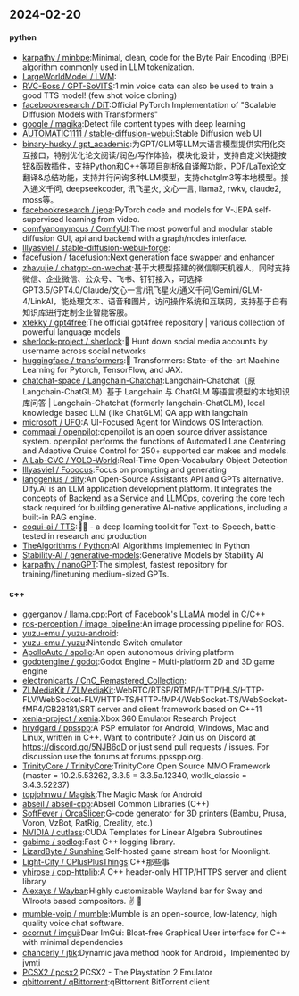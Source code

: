 ## 2024-02-20

#### python
* [karpathy / minbpe](https://github.com/karpathy/minbpe):Minimal, clean, code for the Byte Pair Encoding (BPE) algorithm commonly used in LLM tokenization.
* [LargeWorldModel / LWM](https://github.com/LargeWorldModel/LWM):
* [RVC-Boss / GPT-SoVITS](https://github.com/RVC-Boss/GPT-SoVITS):1 min voice data can also be used to train a good TTS model! (few shot voice cloning)
* [facebookresearch / DiT](https://github.com/facebookresearch/DiT):Official PyTorch Implementation of "Scalable Diffusion Models with Transformers"
* [google / magika](https://github.com/google/magika):Detect file content types with deep learning
* [AUTOMATIC1111 / stable-diffusion-webui](https://github.com/AUTOMATIC1111/stable-diffusion-webui):Stable Diffusion web UI
* [binary-husky / gpt_academic](https://github.com/binary-husky/gpt_academic):为GPT/GLM等LLM大语言模型提供实用化交互接口，特别优化论文阅读/润色/写作体验，模块化设计，支持自定义快捷按钮&函数插件，支持Python和C++等项目剖析&自译解功能，PDF/LaTex论文翻译&总结功能，支持并行问询多种LLM模型，支持chatglm3等本地模型。接入通义千问, deepseekcoder, 讯飞星火, 文心一言, llama2, rwkv, claude2, moss等。
* [facebookresearch / jepa](https://github.com/facebookresearch/jepa):PyTorch code and models for V-JEPA self-supervised learning from video.
* [comfyanonymous / ComfyUI](https://github.com/comfyanonymous/ComfyUI):The most powerful and modular stable diffusion GUI, api and backend with a graph/nodes interface.
* [lllyasviel / stable-diffusion-webui-forge](https://github.com/lllyasviel/stable-diffusion-webui-forge):
* [facefusion / facefusion](https://github.com/facefusion/facefusion):Next generation face swapper and enhancer
* [zhayujie / chatgpt-on-wechat](https://github.com/zhayujie/chatgpt-on-wechat):基于大模型搭建的微信聊天机器人，同时支持微信、企业微信、公众号、飞书、钉钉接入，可选择GPT3.5/GPT4.0/Claude/文心一言/讯飞星火/通义千问/Gemini/GLM-4/LinkAI，能处理文本、语音和图片，访问操作系统和互联网，支持基于自有知识库进行定制企业智能客服。
* [xtekky / gpt4free](https://github.com/xtekky/gpt4free):The official gpt4free repository | various collection of powerful language models
* [sherlock-project / sherlock](https://github.com/sherlock-project/sherlock):🔎 Hunt down social media accounts by username across social networks
* [huggingface / transformers](https://github.com/huggingface/transformers):🤗 Transformers: State-of-the-art Machine Learning for Pytorch, TensorFlow, and JAX.
* [chatchat-space / Langchain-Chatchat](https://github.com/chatchat-space/Langchain-Chatchat):Langchain-Chatchat（原Langchain-ChatGLM）基于 Langchain 与 ChatGLM 等语言模型的本地知识库问答 | Langchain-Chatchat (formerly langchain-ChatGLM), local knowledge based LLM (like ChatGLM) QA app with langchain
* [microsoft / UFO](https://github.com/microsoft/UFO):A UI-Focused Agent for Windows OS Interaction.
* [commaai / openpilot](https://github.com/commaai/openpilot):openpilot is an open source driver assistance system. openpilot performs the functions of Automated Lane Centering and Adaptive Cruise Control for 250+ supported car makes and models.
* [AILab-CVC / YOLO-World](https://github.com/AILab-CVC/YOLO-World):Real-Time Open-Vocabulary Object Detection
* [lllyasviel / Fooocus](https://github.com/lllyasviel/Fooocus):Focus on prompting and generating
* [langgenius / dify](https://github.com/langgenius/dify):An Open-Source Assistants API and GPTs alternative. Dify.AI is an LLM application development platform. It integrates the concepts of Backend as a Service and LLMOps, covering the core tech stack required for building generative AI-native applications, including a built-in RAG engine.
* [coqui-ai / TTS](https://github.com/coqui-ai/TTS):🐸💬 - a deep learning toolkit for Text-to-Speech, battle-tested in research and production
* [TheAlgorithms / Python](https://github.com/TheAlgorithms/Python):All Algorithms implemented in Python
* [Stability-AI / generative-models](https://github.com/Stability-AI/generative-models):Generative Models by Stability AI
* [karpathy / nanoGPT](https://github.com/karpathy/nanoGPT):The simplest, fastest repository for training/finetuning medium-sized GPTs.

#### c++
* [ggerganov / llama.cpp](https://github.com/ggerganov/llama.cpp):Port of Facebook's LLaMA model in C/C++
* [ros-perception / image_pipeline](https://github.com/ros-perception/image_pipeline):An image processing pipeline for ROS.
* [yuzu-emu / yuzu-android](https://github.com/yuzu-emu/yuzu-android):
* [yuzu-emu / yuzu](https://github.com/yuzu-emu/yuzu):Nintendo Switch emulator
* [ApolloAuto / apollo](https://github.com/ApolloAuto/apollo):An open autonomous driving platform
* [godotengine / godot](https://github.com/godotengine/godot):Godot Engine – Multi-platform 2D and 3D game engine
* [electronicarts / CnC_Remastered_Collection](https://github.com/electronicarts/CnC_Remastered_Collection):
* [ZLMediaKit / ZLMediaKit](https://github.com/ZLMediaKit/ZLMediaKit):WebRTC/RTSP/RTMP/HTTP/HLS/HTTP-FLV/WebSocket-FLV/HTTP-TS/HTTP-fMP4/WebSocket-TS/WebSocket-fMP4/GB28181/SRT server and client framework based on C++11
* [xenia-project / xenia](https://github.com/xenia-project/xenia):Xbox 360 Emulator Research Project
* [hrydgard / ppsspp](https://github.com/hrydgard/ppsspp):A PSP emulator for Android, Windows, Mac and Linux, written in C++. Want to contribute? Join us on Discord at https://discord.gg/5NJB6dD or just send pull requests / issues. For discussion use the forums at forums.ppsspp.org.
* [TrinityCore / TrinityCore](https://github.com/TrinityCore/TrinityCore):TrinityCore Open Source MMO Framework (master = 10.2.5.53262, 3.3.5 = 3.3.5a.12340, wotlk_classic = 3.4.3.52237)
* [topjohnwu / Magisk](https://github.com/topjohnwu/Magisk):The Magic Mask for Android
* [abseil / abseil-cpp](https://github.com/abseil/abseil-cpp):Abseil Common Libraries (C++)
* [SoftFever / OrcaSlicer](https://github.com/SoftFever/OrcaSlicer):G-code generator for 3D printers (Bambu, Prusa, Voron, VzBot, RatRig, Creality, etc.)
* [NVIDIA / cutlass](https://github.com/NVIDIA/cutlass):CUDA Templates for Linear Algebra Subroutines
* [gabime / spdlog](https://github.com/gabime/spdlog):Fast C++ logging library.
* [LizardByte / Sunshine](https://github.com/LizardByte/Sunshine):Self-hosted game stream host for Moonlight.
* [Light-City / CPlusPlusThings](https://github.com/Light-City/CPlusPlusThings):C++那些事
* [yhirose / cpp-httplib](https://github.com/yhirose/cpp-httplib):A C++ header-only HTTP/HTTPS server and client library
* [Alexays / Waybar](https://github.com/Alexays/Waybar):Highly customizable Wayland bar for Sway and Wlroots based compositors. ✌️ 🎉
* [mumble-voip / mumble](https://github.com/mumble-voip/mumble):Mumble is an open-source, low-latency, high quality voice chat software.
* [ocornut / imgui](https://github.com/ocornut/imgui):Dear ImGui: Bloat-free Graphical User interface for C++ with minimal dependencies
* [chancerly / jtik](https://github.com/chancerly/jtik):Dynamic java method hook for Android，Implemented by jvmti
* [PCSX2 / pcsx2](https://github.com/PCSX2/pcsx2):PCSX2 - The Playstation 2 Emulator
* [qbittorrent / qBittorrent](https://github.com/qbittorrent/qBittorrent):qBittorrent BitTorrent client
